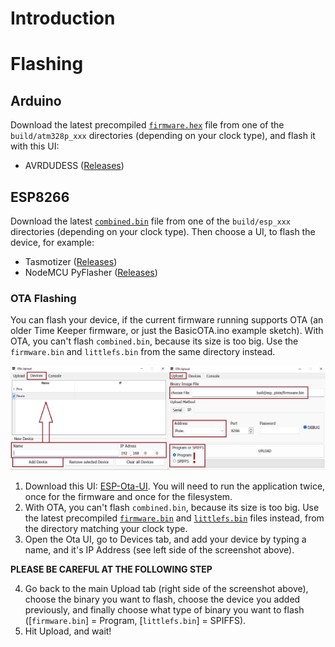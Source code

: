 # Introduction
# Flashing

## Arduino

Download the latest precompiled [`firmware.hex`](https://github.com/ambarusa/Time-Keeper/tree/master/build) file from one of the `build/atm328p_xxx` directories (depending on your clock type), and flash it with this UI:

- AVRDUDESS ([Releases](https://github.com/ZakKemble/AVRDUDESS/releases))

## ESP8266
Download the latest [`combined.bin`](https://github.com/ambarusa/Time-Keeper/tree/master/build) file  from one of the `build/esp_xxx` directories (depending on your clock type). Then choose a UI, to flash the device, for example:

- Tasmotizer ([Releases](https://github.com/tasmota/tasmotizer/releases))
- NodeMCU PyFlasher ([Releases](https://github.com/marcelstoer/nodemcu-pyflasher/releases))

### OTA Flashing
You can flash your device, if the current firmware running supports OTA (an older Time Keeper firmware, or just the BasicOTA.ino example sketch). With OTA, you can't flash `combined.bin`, because its size is too big. Use the `firmware.bin` and `littlefs.bin` from the same directory instead.

![](./docs/screenshots/ota_ui.png)

1. Download this UI: [ESP-Ota-UI](https://github.com/Nikfinn99/ESP-Ota-UI/releases). You will need to run the application twice, once for the firmware and once for the filesystem.
2. With OTA, you can't flash `combined.bin`, because its size is too big. Use the latest precompiled [`firmware.bin`](https://github.com/ambarusa/Time-Keeper/tree/master/build) and [`littlefs.bin`](https://github.com/ambarusa/Time-Keeper/tree/master/build) files instead, from the directory matching your clock type.
3. Open the Ota UI, go to Devices tab, and add your device by typing a name, and it's IP Address (see left side of the screenshot above).

**PLEASE BE CAREFUL AT THE FOLLOWING STEP**

4. Go back to the main Upload tab (right side of the screenshot above), choose the binary you want to flash, choose the device you added previously, and finally choose what type of binary you want to flash ([`firmware.bin`] = Program, [`littlefs.bin`] = SPIFFS).
5. Hit Upload, and wait!
